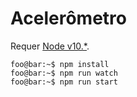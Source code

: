 # Acelerômetro

Requer [Node v10.*](https://nodejs.org).

```console
foo@bar:~$ npm install
foo@bar:~$ npm run watch
foo@bar:~$ npm run start
```
